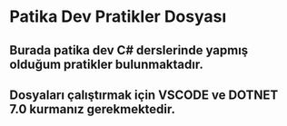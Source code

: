 # Patika Dev Pratikler Dosyası

## Burada patika dev C# derslerinde yapmış olduğum pratikler bulunmaktadır.

## Dosyaları çalıştırmak için VSCODE ve DOTNET 7.0 kurmanız gerekmektedir.

